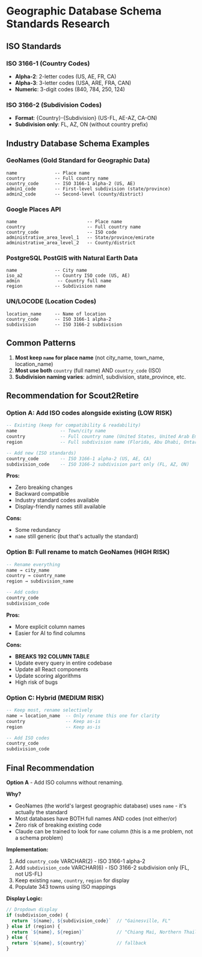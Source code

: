 # Geographic Database Schema Standards Research

## ISO Standards

### ISO 3166-1 (Country Codes)
- **Alpha-2**: 2-letter codes (US, AE, FR, CA)
- **Alpha-3**: 3-letter codes (USA, ARE, FRA, CAN)
- **Numeric**: 3-digit codes (840, 784, 250, 124)

### ISO 3166-2 (Subdivision Codes)
- **Format**: {Country}-{Subdivision} (US-FL, AE-AZ, CA-ON)
- **Subdivision only**: FL, AZ, ON (without country prefix)

## Industry Database Schema Examples

### GeoNames (Gold Standard for Geographic Data)
```
name              -- Place name
country           -- Full country name
country_code      -- ISO 3166-1 alpha-2 (US, AE)
admin1_code       -- First-level subdivision (state/province)
admin2_code       -- Second-level (county/district)
```

### Google Places API
```
name                          -- Place name
country                       -- Full country name
country_code                  -- ISO code
administrative_area_level_1   -- State/province/emirate
administrative_area_level_2   -- County/district
```

### PostgreSQL PostGIS with Natural Earth Data
```
name              -- City name
iso_a2            -- Country ISO code (US, AE)
admin              -- Country full name
region            -- Subdivision name
```

### UN/LOCODE (Location Codes)
```
location_name     -- Name of location
country_code      -- ISO 3166-1 alpha-2
subdivision       -- ISO 3166-2 subdivision
```

## Common Patterns

1. **Most keep `name` for place name** (not city_name, town_name, location_name)
2. **Most use both** `country` (full name) AND `country_code` (ISO)
3. **Subdivision naming varies**: admin1, subdivision, state_province, etc.

## Recommendation for Scout2Retire

### Option A: Add ISO codes alongside existing (LOW RISK)
```sql
-- Existing (keep for compatibility & readability)
name                -- Town/city name
country             -- Full country name (United States, United Arab Emirates)
region              -- Full subdivision name (Florida, Abu Dhabi, Ontario)

-- Add new (ISO standards)
country_code        -- ISO 3166-1 alpha-2 (US, AE, CA)
subdivision_code    -- ISO 3166-2 subdivision part only (FL, AZ, ON)
```

**Pros:**
- Zero breaking changes
- Backward compatible
- Industry standard codes available
- Display-friendly names still available

**Cons:**
- Some redundancy
- `name` still generic (but that's actually the standard)

### Option B: Full rename to match GeoNames (HIGH RISK)
```sql
-- Rename everything
name → city_name
country → country_name
region → subdivision_name

-- Add codes
country_code
subdivision_code
```

**Pros:**
- More explicit column names
- Easier for AI to find columns

**Cons:**
- **BREAKS 192 COLUMN TABLE**
- Update every query in entire codebase
- Update all React components
- Update scoring algorithms
- High risk of bugs

### Option C: Hybrid (MEDIUM RISK)
```sql
-- Keep most, rename selectively
name → location_name  -- Only rename this one for clarity
country               -- Keep as-is
region                -- Keep as-is

-- Add ISO codes
country_code
subdivision_code
```

## Final Recommendation

**Option A** - Add ISO columns without renaming.

**Why?**
- GeoNames (the world's largest geographic database) uses `name` - it's actually the standard
- Most databases have BOTH full names AND codes (not either/or)
- Zero risk of breaking existing code
- Claude can be trained to look for `name` column (this is a me problem, not a schema problem)

**Implementation:**
1. Add `country_code` VARCHAR(2) - ISO 3166-1 alpha-2
2. Add `subdivision_code` VARCHAR(6) - ISO 3166-2 subdivision only (FL, not US-FL)
3. Keep existing `name`, `country`, `region` for display
4. Populate 343 towns using ISO mappings

**Display Logic:**
```javascript
// Dropdown display
if (subdivision_code) {
  return `${name}, ${subdivision_code}`  // "Gainesville, FL"
} else if (region) {
  return `${name}, ${region}`            // "Chiang Mai, Northern Thailand"
} else {
  return `${name}, ${country}`           // fallback
}
```
